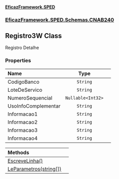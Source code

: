 #### [EficazFramework.SPED](EficazFrameworkSPED.md 'EficazFramework SPED')
### [EficazFramework.SPED.Schemas.CNAB240](EficazFramework.SPED.Schemas.CNAB240.md 'EficazFramework.SPED.Schemas.CNAB240')

## Registro3W Class

Registro Detalhe
### Properties

| Name | Type | |
| :--- | :---: | :--- |
| CodigoBanco | `String` |  |
| LoteDeServico | `String` |  |
| NumeroSequencial | `Nullable<Int32>` |  |
| UsoInfoComplementar | `String` |  |
| Informacao1 | `String` |  |
| Informacao2 | `String` |  |
| Informacao3 | `String` |  |
| Informacao4 | `String` |  |

| Methods | |
| :--- | :--- |
| [EscreveLinha()](EficazFramework.SPED.Schemas.CNAB240/Registro3W/EscreveLinha().md 'EficazFramework.SPED.Schemas.CNAB240.Registro3W.EscreveLinha()') | |
| [LeParametros(string[])](EficazFramework.SPED.Schemas.CNAB240/Registro3W/LeParametros(string[]).md 'EficazFramework.SPED.Schemas.CNAB240.Registro3W.LeParametros(string[])') | |
